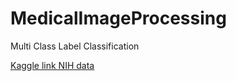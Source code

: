 # MedicalImageProcessing

Multi Class Label Classification

[Kaggle link NIH data](https://www.kaggle.com/nih-chest-xrays/data)
